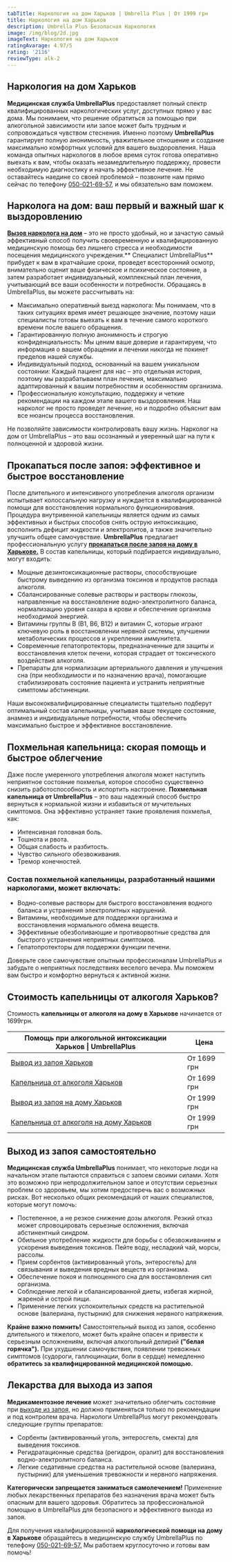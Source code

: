 ```yaml
---
tabTitle: Наркология на дом Харьков | Umbrella Plus | От 1999 грн
title: Наркология на дом Харьков
description: Umbrella Plus Безопасная Наркология
image: /img/blog/2d.jpg
imageText: Наркология на дом Харьков
ratingAvarage: 4.97/5
rating: '2116'
reviewType: alk-2
---
```


## Наркология на дом Харьков

**Медицинская служба UmbrellaPlus** предоставляет полный спектр квалифицированных наркологических услуг, доступных прямо у вас дома. Мы понимаем, что решение обратиться за помощью при алкогольной зависимости или запое может быть трудным и сопровождаться чувством стеснения. Именно поэтому **UmbrellaPlus** гарантирует полную анонимность, уважительное отношение и создание максимально комфортных условий для вашего выздоровления. Наша команда опытных наркологов в любое время суток готова оперативно выехать к вам, чтобы оказать незамедлительную поддержку, провести необходимую диагностику и начать эффективное лечение. Не оставайтесь наедине со своей проблемой – позвоните нам прямо сейчас по телефону [050-021-69-57](tel:0500216957), и мы обязательно вам поможем.

## Нарколога на дом: ваш первый и важный шаг к выздоровлению

**[Вызов нарколога на дом](https://umbrella-plus.com.ua/kharkiv/vivod-iz-zapoia-na-domy-kharkiv/)** – это не просто удобный, но и зачастую самый эффективный способ получить своевременную и квалифицированную медицинскую помощь без лишнего стресса и необходимости посещения медицинского учреждения.\*\* Специалист UmbrellaPlus\*\* прибудет к вам в кратчайшие сроки, проведет всесторонний осмотр, внимательно оценит ваше физическое и психическое состояние, а затем разработает индивидуальный, комплексный план лечения, учитывающий все ваши особенности и потребности. Обращаясь в UmbrellaPlus, вы можете рассчитывать на:

* Максимально оперативный выезд нарколога: Мы понимаем, что в таких ситуациях время имеет решающее значение, поэтому наши специалисты готовы выехать к вам в течение самого короткого времени после вашего обращения.
* Гарантированную полную анонимность и строгую конфиденциальность: Мы ценим ваше доверие и гарантируем, что информация о вашем обращении и лечении никогда не покинет пределов нашей службы.
* Индивидуальный подход, основанный на вашем уникальном состоянии: Каждый пациент для нас – это отдельная история, поэтому мы разрабатываем план лечения, максимально адаптированный к вашим потребностям и особенностям организма.
* Профессиональную консультацию, поддержку и четкие рекомендации на каждом этапе вашего выздоровления. Наш нарколог не просто проведет лечение, но и подробно объяснит вам все нюансы процесса восстановления.

Не позволяйте зависимости контролировать вашу жизнь. Нарколог на дом от UmbrellaPlus – это ваш осознанный и уверенный шаг на пути к полноценной и здоровой жизни.

## Прокапаться после запоя: эффективное и быстрое восстановление

После длительного и интенсивного употребления алкоголя организм испытывает колоссальную нагрузку и нуждается в квалифицированной помощи для восстановления нормального функционирования. Процедура внутривенной капельницы является одним из самых эффективных и быстрых способов снять острую интоксикацию, восполнить дефицит жидкости и электролитов, а также значительно улучшить общее самочувствие. **UmbrellaPlus** предлагает профессиональную услугу **[прокапаться после запоя на дому в Харькове.](https://umbrella-plus.com.ua/kharkiv/kapelnica_ot_alkogola_na_domy_kharkiv/)** В состав капельницы, который подбирается индивидуально, могут входить:

* Мощные дезинтоксикационные растворы, способствующие быстрому выведению из организма токсинов и продуктов распада алкоголя.
* Сбалансированные солевые растворы и растворы глюкозы, направленные на восстановление водно-электролитного баланса, нормализацию уровня сахара в крови и обеспечение организма необходимой энергией.
* Витамины группы B (B1, B6, B12) и витамин C, которые играют ключевую роль в восстановлении нервной системы, улучшении метаболических процессов и укреплении иммунитета.
* Современные гепатопротекторы, предназначенные для защиты и восстановления клеток печени, которая страдает от токсического воздействия алкоголя.
* Препараты для нормализации артериального давления и улучшения сна (при необходимости и по назначению врача), помогающие стабилизировать состояние пациента и устранить неприятные симптомы абстиненции.

Наши высококвалифицированные специалисты тщательно подберут оптимальный состав капельницы, учитывая ваше текущее состояние, анамнез и индивидуальные потребности, чтобы обеспечить максимально быстрое и эффективное восстановление.

## Похмельная капельница: скорая помощь и быстрое облегчение

Даже после умеренного употребления алкоголя может наступить неприятное состояние похмелья, которое способно существенно снизить работоспособность и испортить настроение. **Похмельная капельница от UmbrellaPlus** – это ваш надежный способ быстро вернуться к нормальной жизни и избавиться от мучительных симптомов. Она эффективно устраняет такие проявления похмелья, как:

* Интенсивная головная боль.
* Тошнота и рвота.
* Общая слабость и разбитость.
* Чувство сильного обезвоживания.
* Тремор конечностей.

### Состав похмельной капельницы, разработанный нашими наркологами, может включать:

* Водно-солевые растворы для быстрого восстановления водного баланса и устранения электролитных нарушений.
* Витамины, необходимые для поддержки организма и восстановления нормального обмена веществ.
* Эффективные обезболивающие и противорвотные средства для быстрого устранения неприятных симптомов.
* Гепатопротекторы для поддержки функции печени.

Доверьте свое самочувствие опытным профессионалам UmbrellaPlus и забудьте о неприятных последствиях веселого вечера. Мы поможем вам быстро и комфортно вернуться к активной жизни.

## Стоимость капельницы от алкоголя Харьков?

Стоимость **капельницы от алкоголя на дому в Харькове** начинается от 1699грн.

| Помощь при алкогольной интоксикации Харьков \| UmbrellaPlus                                                           | Цена        |
| --------------------------------------------------------------------------------------------------------------------- | ----------- |
| [Вывод из запоя Харьков](https://umbrella-plus.com.ua/kharkiv/vivod-iz-zapoia-kharkiv/)                               | От 1699 грн |
| [Капельница от алкоголя Харьков](https://umbrella-plus.com.ua/kharkiv/kapelnica_ot_alkogola_kharkiv/)                 | От 1699 грн |
| [Вывод из запоя на дому Харьков](https://umbrella-plus.com.ua/kharkiv/vivod-iz-zapoia-na-domy-kharkiv/)               | От 1999 грн |
| [Капельница от алкоголя на дому Харьков](https://umbrella-plus.com.ua/kharkiv/kapelnica_ot_alkogola_na_domy_kharkiv/) | От 1999 грн |

## Выход из запоя самостоятельно

**Медицинская служба UmbrellaPlus** понимает, что некоторые люди на начальном этапе пытаются справиться с запоем своими силами. Хотя это возможно при непродолжительном запое и отсутствии серьезных проблем со здоровьем, мы хотим предостеречь вас о возможных рисках. Вот несколько общих рекомендаций от наших специалистов, которые могут помочь:

* Постепенное, а не резкое снижение дозы алкоголя. Резкий отказ может спровоцировать серьезные осложнения, включая абстинентный синдром.
* Обильное употребление жидкости для борьбы с обезвоживанием и ускорения выведения токсинов. Пейте воду, несладкий чай, морсы, рассолы.
* Прием сорбентов (активированный уголь, энтеросгель) для связывания и выведения вредных веществ из организма.
* Обеспечение покоя и полноценного сна для восстановления сил организма.
* Соблюдение легкой и сбалансированной диеты, избегая жирной, жареной и острой пищи.
* Применение легких успокоительных средств на растительной основе (валериана, пустырник) для снижения нервного напряжения.

**Крайне важно помнить!** Самостоятельный выход из запоя, особенно длительного и тяжелого, может быть крайне опасен и привести к серьезным осложнениям, включая алкогольный делирий **("белая горячка").** При ухудшении самочувствия, появлении тревожных симптомов (судороги, галлюцинации, боли в сердце) немедленно **обратитесь за квалифицированной медицинской помощью.**

## Лекарства для выхода из запоя

**Медикаментозное лечение** может значительно облегчить состояние при [выходе из запоя,](https://umbrella-plus.com.ua/kharkiv/vivod-iz-zapoia-kharkiv/) но должно применяться только по рекомендации и под контролем врача. Наркологи UmbrellaPlus могут рекомендовать следующие группы препаратов:

* Сорбенты (активированный уголь, энтеросгель, смекта) для выведения токсинов.
* Регидратационные средства (регидрон, оралит) для восстановления водно-электролитного баланса.
* Легкие седативные средства на растительной основе (валериана, пустырник) для уменьшения тревожности и нервного напряжения.

**Категорически запрещается заниматься самолечением!** Применение любых лекарственных препаратов без назначения врача может быть опасным для вашего здоровья. Обратитесь за профессиональной помощью в UmbrellaPlus для безопасного и эффективного выхода из запоя.

Для получения квалифицированной **наркологической помощи на дому в Харькове** обращайтесь в медицинскую службу UmbrellaPlus по телефону [050-021-69-57.](tel:0500216957) Мы работаем круглосуточно и готовы вам помочь!
